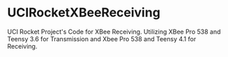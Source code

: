# UCIRocketXBeeReceiving
UCI Rocket Project's Code for XBee Receiving. Utilizing XBee Pro 538 and Teensy 3.6 for Transmission and Xbee Pro 538 and Teensy 4.1 for Receiving.
